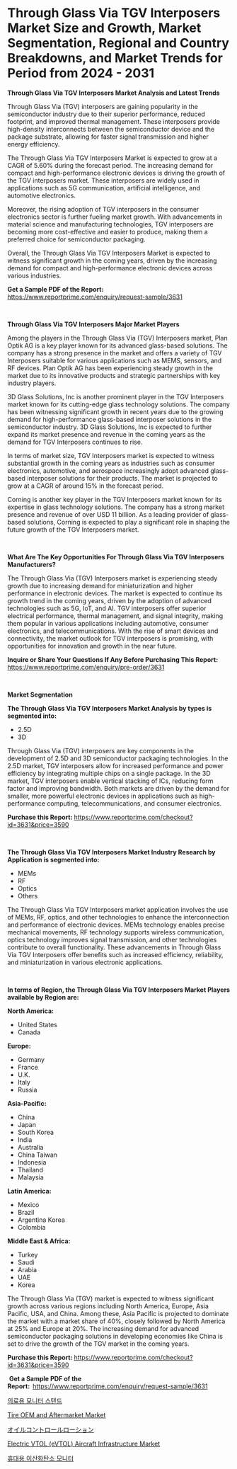 <p><h1>Through Glass Via TGV Interposers Market Size and Growth, Market Segmentation, Regional and Country Breakdowns, and Market Trends for Period from 2024 -  2031</h1></p><p><strong>Through Glass Via TGV Interposers Market Analysis and Latest Trends</strong></p>
<p><p>Through Glass Via (TGV) interposers are gaining popularity in the semiconductor industry due to their superior performance, reduced footprint, and improved thermal management. These interposers provide high-density interconnects between the semiconductor device and the package substrate, allowing for faster signal transmission and higher energy efficiency.</p><p>The Through Glass Via TGV Interposers Market is expected to grow at a CAGR of 5.60% during the forecast period. The increasing demand for compact and high-performance electronic devices is driving the growth of the TGV interposers market. These interposers are widely used in applications such as 5G communication, artificial intelligence, and automotive electronics.</p><p>Moreover, the rising adoption of TGV interposers in the consumer electronics sector is further fueling market growth. With advancements in material science and manufacturing technologies, TGV interposers are becoming more cost-effective and easier to produce, making them a preferred choice for semiconductor packaging.</p><p>Overall, the Through Glass Via TGV Interposers Market is expected to witness significant growth in the coming years, driven by the increasing demand for compact and high-performance electronic devices across various industries.</p></p>
<p><strong>Get a Sample PDF of the Report:&nbsp;</strong> <a href="https://www.reportprime.com/enquiry/request-sample/3631">https://www.reportprime.com/enquiry/request-sample/3631</a></p>
<p>&nbsp;</p>
<p><strong>Through Glass Via TGV Interposers Major Market Players</strong></p>
<p><p>Among the players in the Through Glass Via (TGV) Interposers market, Plan Optik AG is a key player known for its advanced glass-based solutions. The company has a strong presence in the market and offers a variety of TGV Interposers suitable for various applications such as MEMS, sensors, and RF devices. Plan Optik AG has been experiencing steady growth in the market due to its innovative products and strategic partnerships with key industry players.</p><p>3D Glass Solutions, Inc is another prominent player in the TGV Interposers market known for its cutting-edge glass technology solutions. The company has been witnessing significant growth in recent years due to the growing demand for high-performance glass-based interposer solutions in the semiconductor industry. 3D Glass Solutions, Inc is expected to further expand its market presence and revenue in the coming years as the demand for TGV Interposers continues to rise.</p><p>In terms of market size, TGV Interposers market is expected to witness substantial growth in the coming years as industries such as consumer electronics, automotive, and aerospace increasingly adopt advanced glass-based interposer solutions for their products. The market is projected to grow at a CAGR of around 15% in the forecast period.</p><p>Corning is another key player in the TGV Interposers market known for its expertise in glass technology solutions. The company has a strong market presence and revenue of over USD 11 billion. As a leading provider of glass-based solutions, Corning is expected to play a significant role in shaping the future growth of the TGV Interposers market.</p></p>
<p>&nbsp;</p>
<p><strong>What Are The Key Opportunities For Through Glass Via TGV Interposers Manufacturers?</strong></p>
<p><p>The Through Glass Via (TGV) Interposers market is experiencing steady growth due to increasing demand for miniaturization and higher performance in electronic devices. The market is expected to continue its growth trend in the coming years, driven by the adoption of advanced technologies such as 5G, IoT, and AI. TGV interposers offer superior electrical performance, thermal management, and signal integrity, making them popular in various applications including automotive, consumer electronics, and telecommunications. With the rise of smart devices and connectivity, the market outlook for TGV interposers is promising, with opportunities for innovation and growth in the near future.</p></p>
<p><strong>Inquire or Share Your Questions If Any Before Purchasing This Report:</strong> <a href="https://www.reportprime.com/enquiry/pre-order/3631">https://www.reportprime.com/enquiry/pre-order/3631</a></p>
<p>&nbsp;</p>
<p><strong>Market Segmentation</strong></p>
<p><strong>The Through Glass Via TGV Interposers Market Analysis by types is segmented into:</strong></p>
<p><ul><li>2.5D</li><li>3D</li></ul></p>
<p><p>Through Glass Via (TGV) interposers are key components in the development of 2.5D and 3D semiconductor packaging technologies. In the 2.5D market, TGV interposers allow for increased performance and power efficiency by integrating multiple chips on a single package. In the 3D market, TGV interposers enable vertical stacking of ICs, reducing form factor and improving bandwidth. Both markets are driven by the demand for smaller, more powerful electronic devices in applications such as high-performance computing, telecommunications, and consumer electronics.</p></p>
<p><strong>Purchase this Report:&nbsp;</strong><a href="https://www.reportprime.com/checkout?id=3631&price=3590">https://www.reportprime.com/checkout?id=3631&price=3590</a></p>
<p>&nbsp;</p>
<p><strong>The Through Glass Via TGV Interposers Market Industry Research by Application is segmented into:</strong></p>
<p><ul><li>MEMs</li><li>RF</li><li>Optics</li><li>Others</li></ul></p>
<p><p>The Through Glass Via TGV Interposers market application involves the use of MEMs, RF, optics, and other technologies to enhance the interconnection and performance of electronic devices. MEMs technology enables precise mechanical movements, RF technology supports wireless communication, optics technology improves signal transmission, and other technologies contribute to overall functionality. These advancements in Through Glass Via TGV Interposers offer benefits such as increased efficiency, reliability, and miniaturization in various electronic applications.</p></p>
<p>&nbsp;</p>
<p><strong>In terms of Region, the Through Glass Via TGV Interposers Market Players available by Region are:</strong></p>
<p>
    <p> <strong> North America: </strong>
        <ul>
            <li>United States</li>
            <li>Canada</li>
        </ul>
        </p> 
    <p> <strong> Europe: </strong>
        <ul>
            <li>Germany</li>
            <li>France</li>
            <li>U.K.</li>
            <li>Italy</li>
            <li>Russia</li>
        </ul>
        </p> 
    <p> <strong> Asia-Pacific: </strong>
        <ul>
            <li>China</li>
            <li>Japan</li>
            <li>South Korea</li>
            <li>India</li>
            <li>Australia</li>
            <li>China Taiwan</li>
            <li>Indonesia</li>
            <li>Thailand</li>
            <li>Malaysia</li>
        </ul>
        </p> 
    <p> <strong> Latin America: </strong>
        <ul>
            <li>Mexico</li>
            <li>Brazil</li>
            <li>Argentina Korea</li>
            <li>Colombia</li>
        </ul>
        </p> 
    <p> <strong> Middle East & Africa: </strong>
        <ul>
            <li>Turkey</li>
            <li>Saudi</li>
            <li>Arabia</li>
            <li>UAE</li>
            <li>Korea</li>
        </ul>
    </p>
    </p>
<p><p>The Through Glass Via (TGV) market is expected to witness significant growth across various regions including North America, Europe, Asia Pacific, USA, and China. Among these, Asia Pacific is projected to dominate the market with a market share of 40%, closely followed by North America at 25% and Europe at 20%. The increasing demand for advanced semiconductor packaging solutions in developing economies like China is set to drive the growth of the TGV market in the coming years.</p></p>
<p><strong>Purchase this Report: </strong><a href="https://www.reportprime.com/checkout?id=3631&price=3590">https://www.reportprime.com/checkout?id=3631&price=3590</a></p>
<p>&nbsp;<strong>Get a Sample PDF of the Report:&nbsp;&nbsp;</strong><a href="https://www.reportprime.com/enquiry/request-sample/3631">https://www.reportprime.com/enquiry/request-sample/3631</a></p>
<p><strong></strong></p>
<p><p><a href="https://github.com/fredrickeglers/Market-Research-Report-List-1/blob/main/748928513694.md">의료용 모니터 스탠드</a></p><p><a href="https://issuu.com/reportprime-2/docs/tire-oem-and-aftermarket-market-size-2030.pptx">Tire OEM and Aftermarket Market</a></p><p><a href="https://github.com/efcvopdgkdx128/Market-Research-Report-List-1/blob/main/948095914538.md">オイルコントロールローション</a></p><p><a href="https://issuu.com/reportprime-2/docs/electric-vtol-evtol-aircraft-infrastructure-market">Electric VTOL (eVTOL) Aircraft Infrastructure Market</a></p><p><a href="https://github.com/RichardLueilwitz787/Market-Research-Report-List-1/blob/main/799255413695.md">휴대용 이산화탄소 모니터</a></p></p>